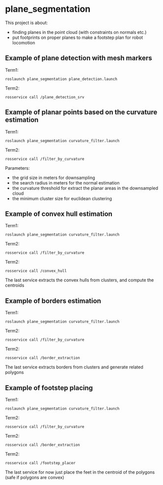 plane_segmentation
==================

This project is about:

- finding planes in the point cloud (with constraints on normals etc.)
- put footprints on proper planes to make a footstep plan for robot locomotion


Example of plane detection with mesh markers
--------------------------------------------

Term1:

`roslaunch plane_segmentation plane_detection.launch`

Term2:

`rosservice call /plane_detection_srv`


Example of planar points based on the curvature estimation
----------------------------------------------------------

Term1:

`roslaunch plane_segmentation curvature_filter.launch`

Term2:

`rosservice call /filter_by_curvature`

Parameters:

- the grid size in meters for downsampling
- the search radius in meters for the normal estimation
- the curvature threshold for extract the planar areas in the downsampled cloud
- the minimum cluster size for euclidean clustering

Example of convex hull estimation
----------------------------------------------------------

Term1:

`roslaunch plane_segmentation curvature_filter.launch`

Term2:

`rosservice call /filter_by_curvature`

Term2:

`rosservice call /convex_hull`

The last service extracts the convex hulls from clusters, and compute the centroids


Example of borders estimation
----------------------------------------------------------

Term1:

`roslaunch plane_segmentation curvature_filter.launch`

Term2:

`rosservice call /filter_by_curvature`

Term2:

`rosservice call /border_extraction`

The last service extracts borders from clusters and generate related polygons


Example of footstep placing
----------------------------------------------------------

Term1:

`roslaunch plane_segmentation curvature_filter.launch`

Term2:

`rosservice call /filter_by_curvature`

Term2:

`rosservice call /border_extraction`

Term2:

`rosservice call /footstep_placer`

The last service for now just place the feet in the centroid of the polygons (safe if polygons are convex)
